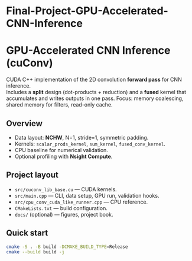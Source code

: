 # Final-Project-GPU-Accelerated-CNN-Inference
# GPU-Accelerated CNN Inference (cuConv)

CUDA C++ implementation of the 2D convolution **forward pass** for CNN inference.  
Includes a **split** design (dot-products + reduction) and a **fused** kernel that accumulates and writes outputs in one pass. Focus: memory coalescing, shared memory for filters, read-only cache.

## Overview
- Data layout: **NCHW**, N=1, stride=1, symmetric padding.
- Kernels: `scalar_prods_kernel`, `sum_kernel`, `fused_conv_kernel`.
- CPU baseline for numerical validation.
- Optional profiling with **Nsight Compute**.

## Project layout
- `src/cuconv_lib_base.cu` — CUDA kernels.
- `src/main.cpp` — CLI, data setup, GPU run, validation hooks.
- `src/cpu_conv_cuda_like_runner.cpp` — CPU reference.
- `CMakeLists.txt` — build configuration.
- `docs/` (optional) — figures, project book.

## Quick start
```bash
cmake -S . -B build -DCMAKE_BUILD_TYPE=Release
cmake --build build -j

